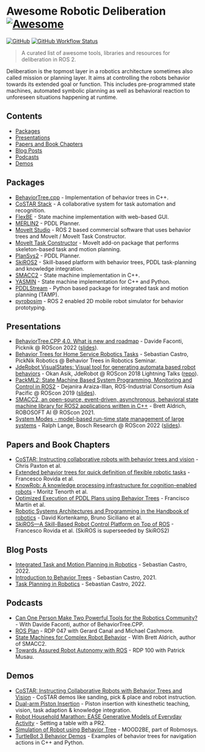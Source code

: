 <!--lint disable awesome-git-repo-age-->
<!--TODO: remove after 10 June 2023-->

# Awesome Robotic Deliberation [![Awesome](https://awesome.re/badge-flat.svg)](https://awesome.re)

[![GitHub](https://img.shields.io/github/license/ros-wg-delib/awesome-ros-deliberation?style=flat-square)](LICENSE) [![GitHub Workflow Status](https://img.shields.io/github/actions/workflow/status/ros-wg-delib/awesome-ros-deliberation/lint.yml?style=flat-square)](https://github.com/ros-wg-delib/awesome-ros-deliberation/actions)
> A curated list of awesome tools, libraries and resources for deliberation in ROS 2.

Deliberation is the topmost layer in a robotics architecture sometimes also called mission or planning layer.
It aims at controlling the robots behavior towards its extended goal or function.
This includes pre-programmed state machines, automated symbolic planning as well as behavioral reaction to unforeseen situations happening at runtime.

## Contents

- [Packages](#packages)
- [Presentations](#presentations)
- [Papers and Book Chapters](#papers-and-book-chapters)
- [Blog Posts](#blog-posts)
- [Podcasts](#podcasts)
- [Demos](#demos)

## Packages

- [BehaviorTree.cpp](https://github.com/BehaviorTree/BehaviorTree.ROS) - Implementation of behavior trees in C++.
- [CoSTAR Stack](http://cpaxton.github.io/costar_stack/) - A collaborative system for task automation and recognition.
- [FlexBE](https://github.com/FlexBE/flexbe_behavior_engine) - State machine implementation with web-based GUI.
- [MERLIN2](https://github.com/MERLIN2-ARCH/merlin2) - PDDL Planner.
- [MoveIt Studio](https://picknik.ai/studio/) - ROS 2 based commercial software that uses behavior trees and MoveIt / MoveIt Task Constructor.
- [MoveIt Task Constructor](https://github.com/ros-planning/moveit_task_constructor) - MoveIt add-on package that performs skeleton-based task and motion planning.
- [PlanSys2](https://github.com/PlanSys2/ros2_planning_system) - PDDL Planner.
- [SkiROS2](https://github.com/RVMI/skiros2) - Skill-based platform with behavior trees, PDDL task-planning and knowledge integration.
- [SMACC2](https://github.com/robosoft-ai/SMACC2) - State machine implementation in C++.
- [YASMIN](https://github.com/uleroboticsgroup/yasmin) - State machine implementation for C++ and Python.
- [PDDLStream](https://github.com/caelan/pddlstream) - Python based package for integrated task and motion planning (TAMP).
- [pyrobosim](https://github.com/sea-bass/pyrobosim) - ROS 2 enabled 2D mobile robot simulator for behavior prototyping.

## Presentations

- [BehaviorTree.CPP 4.0. What is new and roadmap](https://vimeo.com/767160437) - Davide Faconti, Picknik @ ROScon 2022 ([slides](http://download.ros.org/downloads/roscon/2022/BehaviorTree.CPP%204.0.%20What%20is%20new%20and%20roadmap.pdf)).
- [Behavior Trees for Home Service Robotics Tasks](https://www.youtube.com/watch?v=xbvMnpwXNPk) - Sebastian Castro, PickNik Robotics @ Behavior Trees in Robotics Seminar.
- [JdeRobot VisualStates: Visual tool for generating automata based robot behaviors](https://vimeo.com/293530044) - Okan Asik, JdeRobot @ ROScon 2018 Lightning Talks ([repo](https://github.com/JdeRobot/VisualStates)).
- [PackML2: State Machine Based System Programming, Monitoring and Control in ROS2](https://vimeo.com/378683073) - Dejanira Araiza-Illan, ROS-Industrial Consortium Asia Pacific @ ROScon 2019 ([slides](https://roscon.ros.org/2019/talks/roscon2019_packml2.pdf)).
- [SMACC2, an open-source, event-driven, asynchronous, behavioral state machine library for ROS2 applications written in C++](https://vimeo.com/649655394/f9b25be7f9) - Brett Aldrich, ROBOSOFT AI @ ROScon 2021.
- [System Modes - model-based run-time state management of large systems](https://vimeo.com/767165876) - Ralph Lange, Bosch Research @ ROScon 2022 ([slides](http://download.ros.org/downloads/roscon/2022/System%20Modes%20-%20model-based%20run-time%20state%20management%20of%20large%20systems.pdf)).

## Papers and Book Chapters

- [CoSTAR: Instructing collaborative robots with behavior trees and vision](https://ieeexplore.ieee.org/document/7989070) - Chris Paxton et al.
- [Extended behavior trees for quick definition of flexible robotic tasks](https://ieeexplore.ieee.org/document/8206598) - Francesco Rovida et al.
- [KnowRob: A knowledge processing infrastructure for cognition-enabled robots](https://journals.sagepub.com/doi/abs/10.1177/0278364913481635?journalCode=ijra) - Moritz Tenorth et al.
- [Optimized Execution of PDDL Plans using Behavior Trees](https://arxiv.org/abs/2101.01964?s=08) - Francisco Martín et al.
- [Robotic Systems Architectures and Programming in the Handbook of robotics](https://link.springer.com/book/10.1007/978-3-540-30301-5) - David Kortenkamp, Bruno Siciliano et al.
- [SkiROS—A Skill-Based Robot Control Platform on Top of ROS](https://link.springer.com/chapter/10.1007/978-3-319-54927-9_4) - Francesco Rovida et al. (SkiROS is superseeded by SkiROS2)

## Blog Posts

- [Integrated Task and Motion Planning in Robotics](https://roboticseabass.com/2022/07/30/integrated-task-and-motion-planning-in-robotics/) - Sebastian Castro, 2022.
- [Introduction to Behavior Trees](https://roboticseabass.com/2021/05/08/introduction-to-behavior-trees/) - Sebastian Castro, 2021.
- [Task Planning in Robotics](https://roboticseabass.com/2022/07/19/task-planning-in-robotics/) - Sebastian Castro, 2022.

## Podcasts

- [Can One Person Make Two Powerful Tools for the Robotics Community?](https://www.sensethinkact.com/episodes/26-davide-faconti) - With Davide Faconti, author of BehaviorTree.CPP.
- [ROS Plan](https://www.theconstructsim.com/rdp-047-ros-plan-michael-cashmore/) - RDP 047 with Gerard Canal and Michael Cashmore.
- [State Machines for Complex Robot Behavior](https://www.sensethinkact.com/episodes/10-brett-aldrich) - With Brett Aldrich, author of SMACC2.
- [Towards Assured Robot Autonomy with ROS](https://www.theconstructsim.com/100-towards-assured-robot-autonomy-with-ros-with-patrick-musau/) - RDP 100 with Patrick Musau.

## Demos

- [CoSTAR: Instructing Collaborative Robots with Behavior Trees and Vision](https://www.youtube.com/watch?v=eGdwl1dmTrA) - CoSTAR demos like sanding, pick & place and robot instruction.
- [Dual-arm Piston Insertion](https://www.youtube.com/watch?v=sTM0ih6faMs) - Piston insertion with kinesthetic teaching, vision, task adaption & knowledge integration.
- [Robot Household Marathon: EASE Generative Models of Everyday Activity](https://www.youtube.com/watch?v=pv_n9FQRoZQ&t=4s) - Setting a table with a PR2.
- [Simulation of Robot using Behavior Tree](https://www.youtube.com/watch?v=a0ve2CH245Y) - MOOD2BE, part of Robmosys.
- [TurtleBot 3 Behavior Demos](https://github.com/sea-bass/turtlebot3_behavior_demos) - Examples of behavior trees for navigation actions in C++ and Python.
